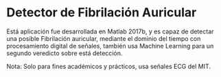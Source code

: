# Detector de Fibrilación Auricular
Está aplicación fue desarrollada en Matlab 2017b, y es capaz de detectar una posible Fibrilación auricular, mediante el dominio del tiempo con procesamiento digital de señales, también usa Machine Learning para un segundo veredicto sobre está detección. 

Nota: Solo para fines académicos y prácticos, usa señales ECG del MIT.
